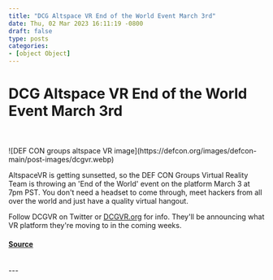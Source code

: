 ```yaml
---
title: "DCG Altspace VR End of the World Event March 3rd"
date: Thu, 02 Mar 2023 16:11:19 -0800
draft: false
type: posts
categories: 
- [object Object]
---
```

# DCG Altspace VR End of the World Event March 3rd

<br/>

<br/>
![DEF CON groups altspace VR image](https://defcon.org/images/defcon-main/post-images/dcgvr.webp)  

AltspaceVR is getting sunsetted, so the DEF CON Groups Virtual Reality Team is throwing an 'End of the World' event on the platform March 3 at 7pm PST. You don't need a headset to come through, meet hackers from all over the world and just have a quality virtual hangout.  
  
Follow DCGVR on Twitter or [DCGVR.org](https://DCGVR.org) for info. They'll be announcing what VR platform they're moving to in the coming weeks.

#### [Source](https://DCGVR.org)

<br/>
---
